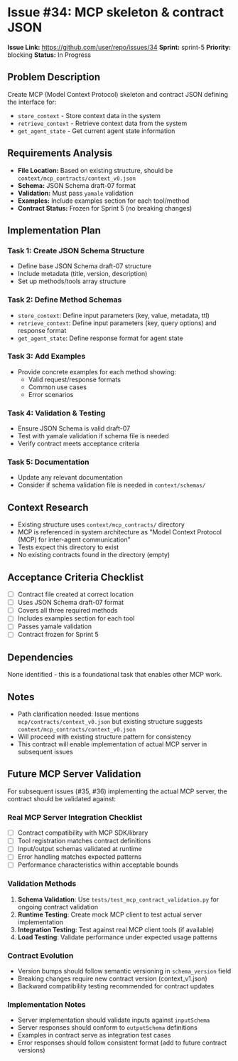 # Issue #34: MCP skeleton & contract JSON

**Issue Link:** https://github.com/user/repo/issues/34
**Sprint:** sprint-5
**Priority:** blocking
**Status:** In Progress

## Problem Description

Create MCP (Model Context Protocol) skeleton and contract JSON defining the interface for:
- `store_context` - Store context data in the system
- `retrieve_context` - Retrieve context data from the system
- `get_agent_state` - Get current agent state information

## Requirements Analysis

- **File Location:** Based on existing structure, should be `context/mcp_contracts/context_v0.json`
- **Schema:** JSON Schema draft-07 format
- **Validation:** Must pass `yamale` validation
- **Examples:** Include examples section for each tool/method
- **Contract Status:** Frozen for Sprint 5 (no breaking changes)

## Implementation Plan

### Task 1: Create JSON Schema Structure
- Define base JSON Schema draft-07 structure
- Include metadata (title, version, description)
- Set up methods/tools array structure

### Task 2: Define Method Schemas
- `store_context`: Define input parameters (key, value, metadata, ttl)
- `retrieve_context`: Define input parameters (key, query options) and response format
- `get_agent_state`: Define response format for agent state

### Task 3: Add Examples
- Provide concrete examples for each method showing:
  - Valid request/response formats
  - Common use cases
  - Error scenarios

### Task 4: Validation & Testing
- Ensure JSON Schema is valid draft-07
- Test with yamale validation if schema file is needed
- Verify contract meets acceptance criteria

### Task 5: Documentation
- Update any relevant documentation
- Consider if schema validation file is needed in `context/schemas/`

## Context Research

- Existing structure uses `context/mcp_contracts/` directory
- MCP is referenced in system architecture as "Model Context Protocol (MCP) for inter-agent communication"
- Tests expect this directory to exist
- No existing contracts found in the directory (empty)

## Acceptance Criteria Checklist

- [ ] Contract file created at correct location
- [ ] Uses JSON Schema draft-07 format
- [ ] Covers all three required methods
- [ ] Includes examples section for each tool
- [ ] Passes yamale validation
- [ ] Contract frozen for Sprint 5

## Dependencies

None identified - this is a foundational task that enables other MCP work.

## Notes

- Path clarification needed: Issue mentions `mcp/contracts/context_v0.json` but existing structure suggests `context/mcp_contracts/context_v0.json`
- Will proceed with existing structure pattern for consistency
- This contract will enable implementation of actual MCP server in subsequent issues

## Future MCP Server Validation

For subsequent issues (#35, #36) implementing the actual MCP server, the contract should be validated against:

### Real MCP Server Integration Checklist
- [ ] Contract compatibility with MCP SDK/library
- [ ] Tool registration matches contract definitions
- [ ] Input/output schemas validated at runtime
- [ ] Error handling matches expected patterns
- [ ] Performance characteristics within acceptable bounds

### Validation Methods
1. **Schema Validation**: Use `tests/test_mcp_contract_validation.py` for ongoing contract validation
2. **Runtime Testing**: Create mock MCP client to test actual server implementation
3. **Integration Testing**: Test against real MCP client tools (if available)
4. **Load Testing**: Validate performance under expected usage patterns

### Contract Evolution
- Version bumps should follow semantic versioning in `schema_version` field
- Breaking changes require new contract version (context_v1.json)
- Backward compatibility testing recommended for contract updates

### Implementation Notes
- Server implementation should validate inputs against `inputSchema`
- Server responses should conform to `outputSchema` definitions
- Examples in contract serve as integration test cases
- Error responses should follow consistent format (add to future contract versions)
